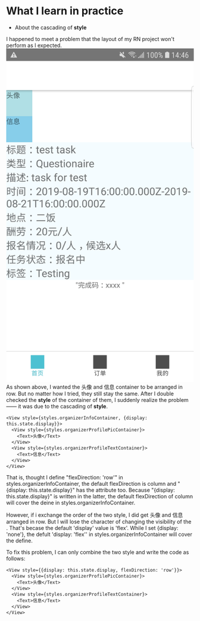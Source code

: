 # What I learn in practice

- About the cascading of **style**

I happened to meet a problem that the layout of my RN project won't perform as I expected. 
![Wrong layout](src/1.jpg)
As shown above, I wanted the 头像 and 信息 container to be arranged in row. But no matter how I tried, they still stay the same. After I double checked the **style** of the container of them, I suddenly realize the problem —— it was due to the cascading of **style**.

```flexDirection of column will cover the deine in 
<View style={styles.organizerInfoContainer, {display: this.state.display}}>
  <View style={styles.organizerProfilePicContainer}>
    <Text>头像</Text>
  </View>
  <View style={styles.organizerProfileTextContainer}>
    <Text>信息</Text>
  </View>
</View>
```
That is, thought I define "flexDirection: 'row'" in styles.organizerInfoContainer, the default flexDirection is column and "{display: this.state.display}" has the attribute too. Because "{display: this.state.display}" is written in the latter, the default flexDirection of column will cover the deine in styles.organizerInfoContainer.

However, if i exchange the order of the two style, I did get 头像 and 信息 arranged in row. But I will lose the character of changing the visibility of the <View>. That's becase the default 'display' value is 'flex'. While I set {display: 'none'}, the defult 'display: 'flex'' in styles.organizerInfoContainer will cover the define.

To fix this problem, I can only combine the two style and write the code as follows:
```
<View style={{display: this.state.display, flexDirection: 'row'}}>
  <View style={styles.organizerProfilePicContainer}>
    <Text>头像</Text>
  </View>
  <View style={styles.organizerProfileTextContainer}>
    <Text>信息</Text>
  </View>
</View>
```
